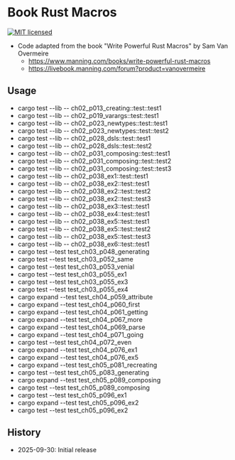 # Book Rust Macros

[![MIT licensed][mit-badge]][mit-url]

[mit-badge]: https://img.shields.io/badge/license-MIT-blue.svg
[mit-url]: https://github.com/david-wallace-croft/book-rust-macros/blob/main/LICENSE.txt

- Code adapted from the book "Write Powerful Rust Macros" by Sam Van Overmeire
  - https://www.manning.com/books/write-powerful-rust-macros
  - https://livebook.manning.com/forum?product=vanovermeire

## Usage

- cargo test --lib -- ch02_p013_creating::test::test1
- cargo test --lib -- ch02_p019_varargs::test::test1
- cargo test --lib -- ch02_p023_newtypes::test::test1
- cargo test --lib -- ch02_p023_newtypes::test::test2
- cargo test --lib -- ch02_p028_dsls::test::test1
- cargo test --lib -- ch02_p028_dsls::test::test2
- cargo test --lib -- ch02_p031_composing::test::test1
- cargo test --lib -- ch02_p031_composing::test::test2
- cargo test --lib -- ch02_p031_composing::test::test3
- cargo test --lib -- ch02_p038_ex1::test::test1
- cargo test --lib -- ch02_p038_ex2::test::test1
- cargo test --lib -- ch02_p038_ex2::test::test2
- cargo test --lib -- ch02_p038_ex2::test::test3
- cargo test --lib -- ch02_p038_ex3::test::test1
- cargo test --lib -- ch02_p038_ex4::test::test1
- cargo test --lib -- ch02_p038_ex5::test::test1
- cargo test --lib -- ch02_p038_ex5::test::test2
- cargo test --lib -- ch02_p038_ex5::test::test3
- cargo test --lib -- ch02_p038_ex6::test::test1
- cargo test --test test_ch03_p048_generating
- cargo test --test test_ch03_p052_same
- cargo test --test test_ch03_p053_venial
- cargo test --test test_ch03_p055_ex1
- cargo test --test test_ch03_p055_ex3
- cargo test --test test_ch03_p055_ex4
- cargo expand --test test_ch04_p059_attribute
- cargo expand --test test_ch04_p060_first
- cargo expand --test test_ch04_p061_getting
- cargo expand --test test_ch04_p067_more
- cargo expand --test test_ch04_p069_parse
- cargo expand --test test_ch04_p071_going
- cargo test --test test_ch04_p072_even
- cargo expand --test test_ch04_p076_ex1
- cargo expand --test test_ch04_p076_ex5
- cargo expand --test test_ch05_p081_recreating
- cargo test --test test_ch05_p083_generating
- cargo expand --test test_ch05_p089_composing
- cargo test --test test_ch05_p089_composing
- cargo test --test test_ch05_p096_ex1
- cargo expand --test test_ch05_p096_ex2
- cargo test --test test_ch05_p096_ex2

## History

- 2025-09-30: Initial release
